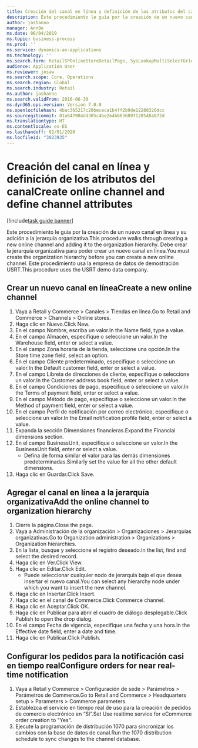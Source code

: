 ```yaml
---
title: Creación del canal en línea y definición de los atributos del canal
description: Este procedimiento le guía por la creación de un nuevo canal en línea y su adición a la jerarquía organizativa.
author: jashanno
manager: AnnBe
ms.date: 06/04/2019
ms.topic: business-process
ms.prod: ''
ms.service: dynamics-ax-applications
ms.technology: ''
ms.search.form: RetailSPOnlineStoreDetailPage, SysLookupMultiSelectGrid, DimensionLookup, OMHierarchyManager, HierarchyDesigner, OMNodeSelection, HierarchyPublishAndCloseForm
audience: Application User
ms.reviewer: josaw
ms.search.scope: Core, Operations
ms.search.region: Global
ms.search.industry: Retail
ms.author: jashanno
ms.search.validFrom: 2016-06-30
ms.dyn365.ops.version: Version 7.0.0
ms.openlocfilehash: 4bac365217c20bececa1b4ff2b9de12288326dcc
ms.sourcegitcommit: 81a647904dd305c4be2e4b683689f128548a872d
ms.translationtype: HT
ms.contentlocale: es-ES
ms.lasthandoff: 02/01/2020
ms.locfileid: "3023935"
---
```

# <a name="create-online-channel-and-define-channel-attributes"></a><span data-ttu-id="d1ea0-103">Creación del canal en línea y definición de los atributos del canal</span><span class="sxs-lookup"><span data-stu-id="d1ea0-103">Create online channel and define channel attributes</span></span>

[!include[task guide banner](../includes/task-guide-banner.md)]

<span data-ttu-id="d1ea0-104">Este procedimiento le guía por la creación de un nuevo canal en línea y su adición a la jerarquía organizativa.</span><span class="sxs-lookup"><span data-stu-id="d1ea0-104">This procedure walks through creating a new online channel and adding it to the organization hierarchy.</span></span> <span data-ttu-id="d1ea0-105">Debe crear la jerarquía organizativa para poder crear un nuevo canal en línea.</span><span class="sxs-lookup"><span data-stu-id="d1ea0-105">You must create the organization hierarchy before you can create a new online channel.</span></span> <span data-ttu-id="d1ea0-106">Este procedimiento usa la empresa de datos de demostración USRT.</span><span class="sxs-lookup"><span data-stu-id="d1ea0-106">This procedure uses the USRT demo data company.</span></span>


## <a name="create-a-new-online-channel"></a><span data-ttu-id="d1ea0-107">Crear un nuevo canal en línea</span><span class="sxs-lookup"><span data-stu-id="d1ea0-107">Create a new online channel</span></span>
1. <span data-ttu-id="d1ea0-108">Vaya a Retail y Commerce > Canales > Tiendas en línea.</span><span class="sxs-lookup"><span data-stu-id="d1ea0-108">Go to Retail and Commerce > Channels > Online stores.</span></span>
2. <span data-ttu-id="d1ea0-109">Haga clic en Nuevo.</span><span class="sxs-lookup"><span data-stu-id="d1ea0-109">Click New.</span></span>
3. <span data-ttu-id="d1ea0-110">En el campo Nombre, escriba un valor.</span><span class="sxs-lookup"><span data-stu-id="d1ea0-110">In the Name field, type a value.</span></span>
4. <span data-ttu-id="d1ea0-111">En el campo Almacén, especifique o seleccione un valor.</span><span class="sxs-lookup"><span data-stu-id="d1ea0-111">In the Warehouse field, enter or select a value.</span></span>
5. <span data-ttu-id="d1ea0-112">En el campo Zona horaria de la tienda, seleccione una opción.</span><span class="sxs-lookup"><span data-stu-id="d1ea0-112">In the Store time zone field, select an option.</span></span>
6. <span data-ttu-id="d1ea0-113">En el campo Cliente predeterminado, especifique o seleccione un valor.</span><span class="sxs-lookup"><span data-stu-id="d1ea0-113">In the Default customer field, enter or select a value.</span></span>
7. <span data-ttu-id="d1ea0-114">En el campo Libreta de direcciones de cliente, especifique o seleccione un valor.</span><span class="sxs-lookup"><span data-stu-id="d1ea0-114">In the Customer address book field, enter or select a value.</span></span>
8. <span data-ttu-id="d1ea0-115">En el campo Condiciones de pago, especifique o seleccione un valor.</span><span class="sxs-lookup"><span data-stu-id="d1ea0-115">In the Terms of payment field, enter or select a value.</span></span>
9. <span data-ttu-id="d1ea0-116">En el campo Método de pago, especifique o seleccione un valor.</span><span class="sxs-lookup"><span data-stu-id="d1ea0-116">In the Method of payment field, enter or select a value.</span></span>
10. <span data-ttu-id="d1ea0-117">En el campo Perfil de notificación por correo electrónico, especifique o seleccione un valor.</span><span class="sxs-lookup"><span data-stu-id="d1ea0-117">In the Email notification profile field, enter or select a value.</span></span>
11. <span data-ttu-id="d1ea0-118">Expanda la sección Dimensiones financieras.</span><span class="sxs-lookup"><span data-stu-id="d1ea0-118">Expand the Financial dimensions section.</span></span>
12. <span data-ttu-id="d1ea0-119">En el campo BusinessUnit, especifique o seleccione un valor.</span><span class="sxs-lookup"><span data-stu-id="d1ea0-119">In the BusinessUnit field, enter or select a value.</span></span>
    * <span data-ttu-id="d1ea0-120">Defina de forma similar el valor para las demás dimensiones predeterminadas.</span><span class="sxs-lookup"><span data-stu-id="d1ea0-120">Similarly set the value for all the other default dimensions.</span></span>  
13. <span data-ttu-id="d1ea0-121">Haga clic en Guardar.</span><span class="sxs-lookup"><span data-stu-id="d1ea0-121">Click Save.</span></span>

## <a name="add-the-online-channel-to-organization-hierarchy"></a><span data-ttu-id="d1ea0-122">Agregar el canal en línea a la jerarquía organizativa</span><span class="sxs-lookup"><span data-stu-id="d1ea0-122">Add the online channel to organization hierarchy</span></span>
1. <span data-ttu-id="d1ea0-123">Cierre la página.</span><span class="sxs-lookup"><span data-stu-id="d1ea0-123">Close the page.</span></span>
2. <span data-ttu-id="d1ea0-124">Vaya a Administración de la organización > Organizaciones > Jerarquías organizativas.</span><span class="sxs-lookup"><span data-stu-id="d1ea0-124">Go to Organization administration > Organizations > Organization hierarchies.</span></span>
3. <span data-ttu-id="d1ea0-125">En la lista, busque y seleccione el registro deseado.</span><span class="sxs-lookup"><span data-stu-id="d1ea0-125">In the list, find and select the desired record.</span></span>
4. <span data-ttu-id="d1ea0-126">Haga clic en Ver.</span><span class="sxs-lookup"><span data-stu-id="d1ea0-126">Click View.</span></span>
5. <span data-ttu-id="d1ea0-127">Haga clic en Editar.</span><span class="sxs-lookup"><span data-stu-id="d1ea0-127">Click Edit.</span></span>
    * <span data-ttu-id="d1ea0-128">Puede seleccionar cualquier nodo de jerarquía bajo el que desea insertar el nuevo canal.</span><span class="sxs-lookup"><span data-stu-id="d1ea0-128">You can select any hierarchy node under which you want to insert the new channel.</span></span>  
6. <span data-ttu-id="d1ea0-129">Haga clic en Insertar.</span><span class="sxs-lookup"><span data-stu-id="d1ea0-129">Click Insert.</span></span>
7. <span data-ttu-id="d1ea0-130">Haga clic en el canal de Commerce.</span><span class="sxs-lookup"><span data-stu-id="d1ea0-130">Click Commerce channel.</span></span>
8. <span data-ttu-id="d1ea0-131">Haga clic en Aceptar.</span><span class="sxs-lookup"><span data-stu-id="d1ea0-131">Click OK.</span></span>
9. <span data-ttu-id="d1ea0-132">Haga clic en Publicar para abrir el cuadro de diálogo desplegable.</span><span class="sxs-lookup"><span data-stu-id="d1ea0-132">Click Publish to open the drop dialog.</span></span>
10. <span data-ttu-id="d1ea0-133">En el campo Fecha de vigencia, especifique una fecha y una hora.</span><span class="sxs-lookup"><span data-stu-id="d1ea0-133">In the Effective date field, enter a date and time.</span></span>
11. <span data-ttu-id="d1ea0-134">Haga clic en Publicar.</span><span class="sxs-lookup"><span data-stu-id="d1ea0-134">Click Publish.</span></span>

## <a name="configure-orders-for-near-real-time-notification"></a><span data-ttu-id="d1ea0-135">Configurar los pedidos para la notificación casi en tiempo real</span><span class="sxs-lookup"><span data-stu-id="d1ea0-135">Configure orders for near real-time notification</span></span>
1. <span data-ttu-id="d1ea0-136">Vaya a Retail y Commerce > Configuración de sede > Parámetros > Parámetros de Commerce.</span><span class="sxs-lookup"><span data-stu-id="d1ea0-136">Go to Retail and Commerce  > Headquarters setup > Parameters > Commerce parameters.</span></span>
2. <span data-ttu-id="d1ea0-137">Establezca el servicio en tiempo real de uso para la creación de pedidos de comercio electrónico en “Sí”.</span><span class="sxs-lookup"><span data-stu-id="d1ea0-137">Set Use realtime service for eCommerce order creation to "Yes".</span></span>
3. <span data-ttu-id="d1ea0-138">Ejecute la programación de distribución 1070 para sincronizar los cambios con la base de datos de canal.</span><span class="sxs-lookup"><span data-stu-id="d1ea0-138">Run the 1070 distribution schedule to sync changes to the channel database.</span></span> 


